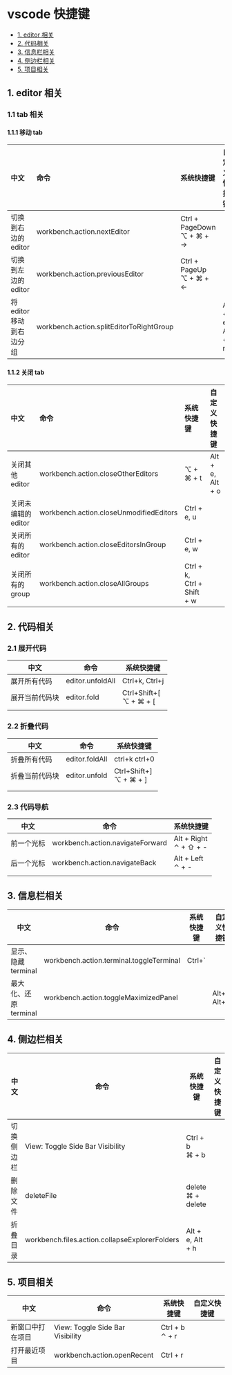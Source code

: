 # vscode 快捷键

- [1. editor 相关](#1-editor-相关)
- [2. 代码相关](#2-代码相关)
- [3. 信息栏相关](#3-信息栏相关)
- [4. 侧边栏相关](#4-侧边栏相关)
- [5. 项目相关](#5-项目相关)

## 1. editor 相关

### 1.1 tab 相关

#### 1.1.1 移动 tab

| 中文                     | 命令                                     | 系统快捷键                       | 自定义快捷键     |
| :----------------------- | :--------------------------------------- | :------------------------------- | :--------------- |
| 切换到右边的 editor      | workbench.action.nextEditor              | Ctrl + PageDown <br /> ⌥ + ⌘ + → |                  |
| 切换到左边的 editor      | workbench.action.previousEditor          | Ctrl + PageUp <br /> ⌥ + ⌘ + ←   |                  |
| 将 editor 移动到右边分组 | workbench.action.splitEditorToRightGroup |                                  | Alt + e, Alt + r |

#### 1.1.2 关闭 tab

| 中文                | 命令                                    | 系统快捷键                 | 自定义快捷键     |
| :------------------ | :-------------------------------------- | :------------------------- | :--------------- |
| 关闭其他 editor     | workbench.action.closeOtherEditors      | ⌥ + ⌘ + t                  | Alt + e, Alt + o |
| 关闭未编辑的 editor | workbench.action.closeUnmodifiedEditors | Ctrl + e, u                |                  |
| 关闭所有的 editor   | workbench.action.closeEditorsInGroup    | Ctrl + e, w                |                  |
| 关闭所有的 group    | workbench.action.closeAllGroups         | Ctrl + k, Ctrl + Shift + w |                  |

## 2. 代码相关

### 2.1 展开代码

| 中文           | 命令             | 系统快捷键                    |
| -------------- | ---------------- | ----------------------------- |
| 展开所有代码   | editor.unfoldAll | Ctrl+k, Ctrl+j                |
| 展开当前代码块 | editor.fold      | Ctrl+Shift+[ <br /> ⌥ + ⌘ + [ |
|                |                  |

### 2.2 折叠代码

| 中文           | 命令           | 系统快捷键                    |
| -------------- | -------------- | ----------------------------- |
| 折叠所有代码   | editor.foldAll | ctrl+k ctrl+0                 |
| 折叠当前代码块 | editor.unfold  | Ctrl+Shift+] <br /> ⌥ + ⌘ + ] |
|                |                |
|                |                |

### 2.3 代码导航

| 中文       | 命令                             | 系统快捷键  |
| ---------- | -------------------------------- | ----------- |
| 前一个光标 | workbench.action.navigateForward | Alt + Right <br />  ⌃ + ⇧ + -|
| 后一个光标 | workbench.action.navigateBack    | Alt + Left  <br /> ⌃ + -|
|            |                                  |

## 3. 信息栏相关

| 中文                  | 命令                                     | 系统快捷键 | 自定义快捷键 |
| --------------------- | ---------------------------------------- | ---------- | ------------ |
| 显示、隐藏 terminal   | workbench.action.terminal.toggleTerminal | Ctrl+\`    |              |
| 最大化、还原 terminal | workbench.action.toggleMaximizedPanel    |            | Alt+`, Alt+m |

## 4. 侧边栏相关

| 中文       | 命令                                           | 系统快捷键              | 自定义快捷键 |
| ---------- | ---------------------------------------------- | ----------------------- | ------------ |
| 切换侧边栏 | View: Toggle Side Bar Visibility               | Ctrl + b <br /> ⌘ + b   |              |
| 删除文件   | deleteFile                                     | delete <br/> ⌘ + delete |              |
| 折叠目录   | workbench.files.action.collapseExplorerFolders | Alt + e, Alt + h <br/>  |              |

## 5. 项目相关

| 中文             | 命令                             | 系统快捷键           | 自定义快捷键 |
| ---------------- | -------------------------------- | -------------------- | ------------ |
| 新窗口中打在项目 | View: Toggle Side Bar Visibility | Ctrl + b <br/> ⌃ + r |              |
| 打开最近项目     | workbench.action.openRecent      | Ctrl + r             |              |
